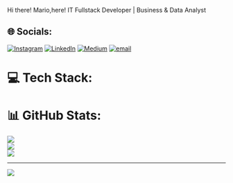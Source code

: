 Hi there! Mario,here!
IT Fullstack Developer | Business & Data Analyst  

## 🌐 Socials:
[![Instagram](https://img.shields.io/badge/Instagram-%23E4405F.svg?logo=Instagram&logoColor=white)](https://instagram.com/mario.pratama7) [![LinkedIn](https://img.shields.io/badge/LinkedIn-%230077B5.svg?logo=linkedin&logoColor=white)](https://linkedin.com/in/https://www.linkedin.com/in/mario-pratama7/) [![Medium](https://img.shields.io/badge/Medium-12100E?logo=medium&logoColor=white)](https://medium.com/@mario.se7en17) [![email](https://img.shields.io/badge/Email-D14836?logo=gmail&logoColor=white)](mailto:mario.se7en17@gmail.com) 

# 💻 Tech Stack:

# 📊 GitHub Stats:
![](https://github-readme-stats.vercel.app/api?username=mariose7en&theme=dark&hide_border=false&include_all_commits=false&count_private=false)<br/>
![](https://nirzak-streak-stats.vercel.app/?user=mariose7en&theme=dark&hide_border=false)<br/>
![](https://github-readme-stats.vercel.app/api/top-langs/?username=mariose7en&theme=dark&hide_border=false&include_all_commits=false&count_private=false&layout=compact)

---
[![](https://visitcount.itsvg.in/api?id=mariose7en&icon=0&color=6)](https://visitcount.itsvg.in)
